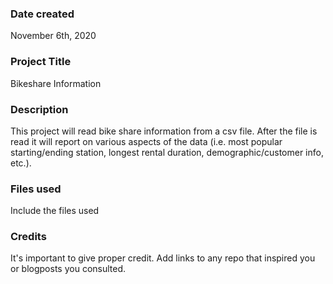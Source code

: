 ### Date created
November 6th, 2020

### Project Title
Bikeshare Information

### Description
This project will read bike share information from a csv file.  After the file is read it will report on various aspects of the data (i.e. most popular starting/ending station, longest rental duration, demographic/customer info, etc.).

### Files used
Include the files used

### Credits
It's important to give proper credit. Add links to any repo that inspired you or blogposts you consulted.

